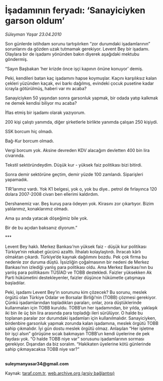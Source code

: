 # İşadamının feryadı: ‘Sanayiciyken garson oldum’

*Süleyman Yaşar 23.04.2010*

<div class="yazi"><p>Son günlerde istihdam sorunu tartışılırken “zor durumdaki işadamlarının” sorunlarını da gözden uzak tutmamak gerekiyor. Levent Bey bir işadamı. Olaylara bir de işadamı yönünden bakın diyerek aşağıdaki mektubu göndermiş. </p>
<p>“Sayın Başbakan ‘her krizde önce işçi kapının önüne konuyor’ demiş.</p>
<p>Peki, kendileri batan kaç işadamını hapse koymuşlar. Kaçını karşılıksız kalan çekleri yüzünden kaçak, evi barkı dağılmış, evindeki çocuk pusetine kadar icrayla götürülmüş, haberi var mı acaba?</p>
<p>Sanayiciyken 50 yaşından sonra garsonluk yapmak, bir odada yatıp kalkmak ne demek kendisi biliyor mu acaba?</p>
<p>İflas etmiş bir işadamı olarak yazıyorum.</p>
<p>200 kişi çalıştı yanımda, diğer şirketlerle birlikte yanımda çalışan 250 kişiydi.</p>
<p>SSK borcum hiç olmadı.</p>
<p>Bağ-Kur borcum olmadı.</p>
<p>Vergi borcum yok. Aksine devreden KDV alacağım devletten 400 bin lira civarında.</p>
<p>Tekstil sektöründeydim. Düşük kur - yüksek faiz politikası bizi bitirdi.</p>
<p>Sonra demir sektörüne geçtim, demir yüzde 100 zamlandı. Siparişleri yapamadık.</p>
<p>TIR’larımız vardı. Yok K1 belgesi, yok o, yok bu diye.. petrol de fırlayınca 120 dolara 2007-2008 civarı ben ellerimi kaldırdım.</p>
<p>Dershanemiz var. Beş kuruş para ödeyen yok. Kirasını zor çıkartıyor. Bizim yalılarımız, konaklarımız olmadı.</p>
<p>Ama şu anda yatacak döşeğimiz bile yok.</p>
<p>Bir de bu açıdan baksanız diyorum.”</p>
<p>***</p>
<p>Levent Bey haklı. Merkez Bankası’nın yüksek faiz - düşük kur politikası Türkiye’nin rekabet gücünü azalttı. İthalatı kolaylaştırdı. İhracatı kârlı olmaktan çıkardı. Türkiye’de kaynak dağılımını bozdu. Pek çok firma bu nedenle zor duruma düştü. İşsizliğin çoğalmasının bir nedeni de Merkez Bankası’nın izlediği yanlış para politikası oldu. Ama Merkez Bankası’nın bu yanlış para politikasını TÜSİAD ve TOBB destekledi. Faizler yüksekken Ak Parti hükümetini destekleyenler, faizler düşünce hükümetle çatışmaya başladılar. </p>
<p>Peki, işadamı Levent Bey’in sorununu kim çözecek? Bu sorunu, meslek örgütü olan Türkiye Odalar ve Borsalar Birliği’nin (TOBB) çözmesi gerekiyor. Çünkü işadamlarından topladıkları paraları, onlar, zora düştüklerinde kullanmaları için TOBB kuruldu. TOBB’un her işadamından, bir yılda, yaklaşık iki bin ile üç bin lira arasında para topladığı ileri sürülüyor. O halde bu toplanan paralar zor durumdaki işadamları için kullanılmalıdır. Sanayiciyken, birdenbire garsonluk yapmak zorunda kalan işadamına, meslek örgütü TOBB sahip çıkmalıdır. İyi gün dostu meslek örgütü olmaz. Anlaşılan “Her işletme bir işçi alsın” görüşüne sıcak bakmayan TOBB’un kendi üyelerine de pek faydası yok. “O halde TOBB niye var” sorusunu işadamlarının sorması gerekiyor. Dışarıdan da biz soralım. “Hakikaten üyelerine kötü günlerinde sahip çıkmayacaksa TOBB niye var?”</p>
<p><b><br/>suleymanyasar34@gmail.com</b><i></i></p></div>

Kaynak: [taraf.com.tr](http://taraf.com.tr:80/makale/11000.htm), [web.archive.org (arşiv bağlantısı)](http://web.archive.org/web/20100426135229/http://taraf.com.tr:80/makale/11000.htm)
